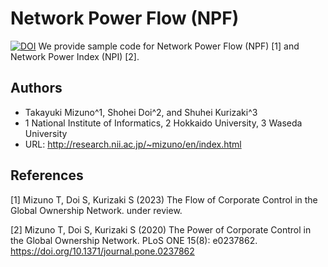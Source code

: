 # Network Power Flow (NPF)
[![DOI](https://zenodo.org/badge/659699805.svg)](https://zenodo.org/badge/latestdoi/659699805)
We provide sample code for Network Power Flow (NPF) [1] and Network Power Index (NPI) [2].

## Authors
* Takayuki Mizuno^1, Shohei Doi^2, and Shuhei Kurizaki^3
* 1 National Institute of Informatics, 2 Hokkaido University, 3 Waseda University
* URL: http://research.nii.ac.jp/~mizuno/en/index.html

## References
[1] Mizuno T, Doi S, Kurizaki S (2023) The Flow of Corporate Control in the Global Ownership Network. under review.

[2] Mizuno T, Doi S, Kurizaki S (2020) The Power of Corporate Control in the Global Ownership Network. PLoS ONE 15(8): e0237862. https://doi.org/10.1371/journal.pone.0237862
